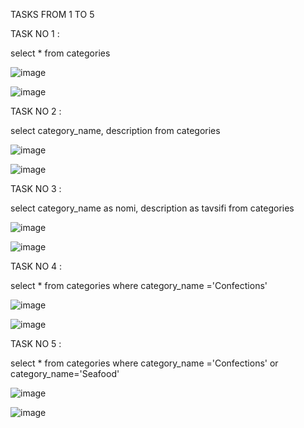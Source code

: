 TASKS FROM 1 TO 5

TASK NO 1 :

select * 
from categories

![image](https://user-images.githubusercontent.com/113756535/221043420-f82bb870-2ff6-4d13-a25d-e0e87c7c41d2.png)


![image](https://user-images.githubusercontent.com/113756535/221038863-238b4518-5af4-496c-aa68-e9994579c711.png)

TASK NO 2 :

select category_name, description 
from categories

![image](https://user-images.githubusercontent.com/113756535/221043476-e800531b-9f9c-49be-ae4a-e8644a0e8400.png)


![image](https://user-images.githubusercontent.com/113756535/221039102-4a2bb7a4-5878-4669-a65c-c34c5dc6a7d5.png)

TASK NO 3 :

select category_name as nomi, description as tavsifi 
from categories

![image](https://user-images.githubusercontent.com/113756535/221043537-b23cb6bb-611d-40c7-8508-32d6b5b27dd1.png)


![image](https://user-images.githubusercontent.com/113756535/221039789-05075fe8-57a5-477b-90e6-958b8af2b453.png)

TASK NO 4 :

select * 
from categories 
where category_name ='Confections'

![image](https://user-images.githubusercontent.com/113756535/221043586-b809e82e-c669-4f41-a5bb-5b2bb07da255.png)


![image](https://user-images.githubusercontent.com/113756535/221041335-4369c93b-3921-44d0-97aa-b95857877d3d.png)

TASK NO 5 :

select *
from categories
where category_name ='Confections' or category_name='Seafood'

![image](https://user-images.githubusercontent.com/113756535/221043640-d9e9d30a-cbb7-4587-9844-87bd274ccf61.png)


![image](https://user-images.githubusercontent.com/113756535/221041732-f6abcb24-02de-4a67-8673-7608fe909545.png)
